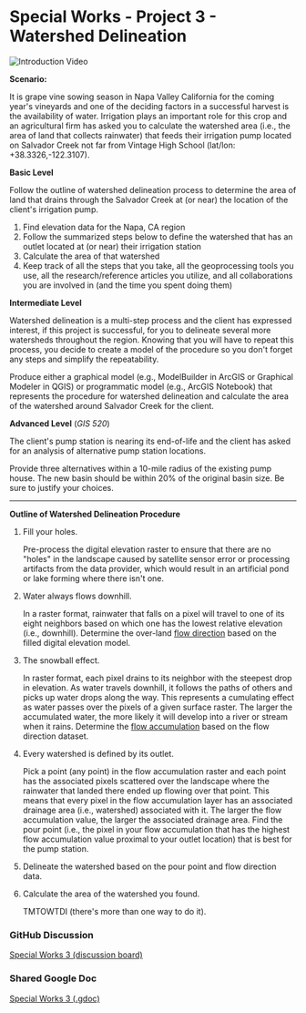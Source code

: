 # Special Works - Project 3 - Watershed Delineation
![Introduction Video](# "Introduction Video")

**Scenario:**  

It is grape vine sowing season in Napa Valley California for the coming year's vineyards and one of the deciding factors in a successful harvest is the availability of water. 
Irrigation plays an important role for this crop and an agricultural firm has asked you to calculate the watershed area (i.e., the area of land that collects rainwater) that feeds their irrigation pump located on Salvador Creek not far from Vintage High School (lat/lon: +38.3326,-122.3107). 

**Basic Level** 

Follow the outline of watershed delineation process to determine the area of land that drains through the Salvador Creek at (or near) the location of the client's irrigation pump.

1.  Find elevation data for the Napa, CA region
2.  Follow the summarized steps below to define the watershed that has an outlet located at (or near) their irrigation station
3.  Calculate the area of that watershed
4.  Keep track of all the steps that you take, all the geoprocessing tools you use, all the research/reference articles you utilize, and all collaborations you are involved in (and the time you spent doing them)

**Intermediate Level**

Watershed delineation is a multi-step process and the client has expressed interest, if this project is successful, for you to delineate several more watersheds throughout the region. 
Knowing that you will have to repeat this process, you decide to create a model of the procedure so you don't forget any steps and simplify the repeatability.

Produce either a graphical model (e.g., ModelBuilder in ArcGIS or Graphical Modeler in QGIS) or programmatic model (e.g., ArcGIS Notebook) that represents the procedure for watershed delineation and calculate the area of the watershed around Salvador Creek for the client.

**Advanced Level** (_GIS 520_)

The client's pump station is nearing its end-of-life and the client has asked for an analysis of alternative pump station locations.

Provide three alternatives within a 10-mile radius of the existing pump house.
The new basin should be within 20% of the original basin size.
Be sure to justify your choices.

---

**Outline of Watershed Delineation Procedure**

1.  Fill your holes.

    Pre-process the digital elevation raster to ensure that there are no "holes" in the landscape caused by satellite sensor error or processing artifacts from the data provider, which would result in an artificial pond or lake forming where there isn't one.
2.  Water always flows downhill. 
    
    In a raster format, rainwater that falls on a pixel will travel to one of its eight neighbors based on which one has the lowest relative elevation (i.e., downhill). 
    Determine the over-land [flow direction](https://pro.arcgis.com/en/pro-app/latest/tool-reference/spatial-analyst/how-flow-direction-works.htm) based on the filled digital elevation model.
3.  The snowball effect.

    In raster format, each pixel drains to its neighbor with the steepest drop in elevation. 
    As water travels downhill, it follows the paths of others and picks up water drops along the way. 
    This represents a cumulating effect as water passes over the pixels of a given surface raster. 
    The larger the accumulated water, the more likely it will develop into a river or stream when it rains.
    Determine the [flow accumulation](https://pro.arcgis.com/en/pro-app/latest/tool-reference/spatial-analyst/how-flow-accumulation-works.htm) based on the flow direction dataset.
4.  Every watershed is defined by its outlet. 

    Pick a point (any point) in the flow accumulation raster and each point has the associated pixels scattered over the landscape where the rainwater that landed there ended up flowing over that point.
    This means that every pixel in the flow accumulation layer has an associated drainage area (i.e., watershed) associated with it.
    The larger the flow accumulation value, the larger the associated drainage area.
    Find the pour point (i.e., the pixel in your flow accumulation that has the highest flow accumulation value proximal to your outlet location) that is best for the pump station.
5.  Delineate the watershed based on the pour point and flow direction data.
6.  Calculate the area of the watershed you found.
    
    TMTOWTDI (there's more than one way to do it).

### GitHub Discussion
[Special Works 3 (discussion board)](https://github.com/cga-wm/advgis-delta/discussions/9)

### Shared Google Doc 
[Special Works 3 (.gdoc)](https://docs.google.com/document/d/1anrl_3Zeow7ZUGmfeRw-2RWirkCwPzsc5_QizuFcflA/edit?usp=sharing)
